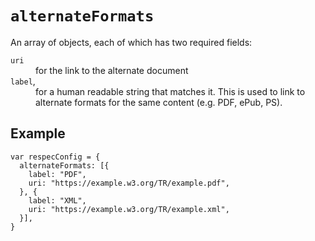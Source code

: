 # `alternateFormats`

An array of objects, each of which has two required fields:
<dl>
  <dt><code>uri</code></dt>
  <dd>for the link to the alternate document</dd>
  <dt><code>label</code>,</dt>
  <dd>for a human readable string that matches it. This is used to link to alternate formats for the same content (e.g. PDF, ePub, PS).</dd>
</dl>

## Example

```JS
var respecConfig = {
  alternateFormats: [{
    label: "PDF",
    uri: "https://example.w3.org/TR/example.pdf",
  }, {
    label: "XML",
    uri: "https://example.w3.org/TR/example.xml",
  }],
}
```
